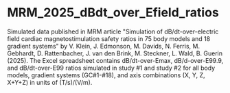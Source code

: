 # MRM_2025_dBdt_over_Efield_ratios
Simulated data published in MRM article "Simulation of dB/dt-over-electric field cardiac magnetostimulation safety ratios in 75 body models and 18 gradient systems" by V. Klein, J. Edmonson, M. Davids, N. Ferris, M. Gebhardt, D. Rattenbacher, J. van den Brink, M. Steckner, L. Wald, B. Guerin (2025). The Excel spreadsheet contains dB/dt-over-Emax, dB/d-over-E99.9, and dB/dt-over-E99 ratios simulated in study #1 and study #2 for all body models, gradient systems (GC#1-#18), and axis combinations (X, Y, Z, X+Y+Z) in units of (T/s)/(V/m).
